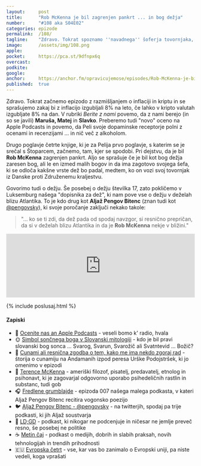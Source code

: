 ```yaml
---
layout: 	post
title:  	"Rob McKenna je bil zagrenjen pankrt ... in bog dežja"
number: 	"#108 aka S04E02"
categories:	epizode
permalink:	/108/
tagline: 	"Zdravo. Tokrat spoznamo ''navadnega'' šoferja tovornjaka, ki sliši na ime Rob McKenna, ki je poleg tega, da je zagranjen pankrt, tudi bog dežja."
image:		/assets/img/108.png
apple:		
pocket:		https://pca.st/9dfnpx6q
overcast:	
podkite:	
google:		
anchor:		https://anchor.fm/opravicujemose/episodes/Rob-McKenna-je-bil-zagrenjen-pankrt-----in-bog-deja-e1k5p0m
published:	true
---
```


Zdravo. Tokrat začnemo epizodo z razmišljanjem o inflaciji in kriptu in se sprašujemo zakaj bi z inflacijo izgubljali 8% na leto, če lahko v kripto valutah izgubljate 8% na dan. V rubriki _Berite z nami_ povemo, da z nami berejo (in so se javili) **Maruša, Matej** in **Slavko**. Preberemo tudi "novo" oceno na Apple Podcasts in povemo, da Peli svoje dopaminske receptorje polni z ocenami in recenzijami ... in nič več z alkoholom.

Drugo poglavje četrte knjige, ki je za Pelija prvo poglavje, s katerim se je srečal s Štoparcem, začnemo, tam, kjer se spodobi. Pri dejstvu, da je bil **Rob McKenna** zagrenjen pankrt. Aljo se sprašuje če je bil kot bog dežja zaresen bog, ali le en izmed malih bogov in da ima zagotovo svojega šefa, ki se odloča kakšne vrste dež bo padal, medtem, ko on vozi svoj tovornjak iz Danske proti Združenemu kraljestvu.

Govorimo tudi o dežju. Še posebej o dežju številka 17, zato pokličemo v Luksemburg našega "dopisnika za dež", ki nam pove vse o dežju v deželah blizu Atlantika. To je kdo drug kot **Aljaž Pengov Bitenc** (znan tudi kot [@pengovsky](https://twitter.com/pengovsky/)), ki svoje poročanje zaključi nekako takole: 

> "... ko se ti zdi, da dež pada od spodaj navzgor, si resnično prepričan, da si v deželah blizu Atlantika in da je **Rob McKenna** nekje v bližini."

<iframe src="https://www.listennotes.com/podcasts/opravičujemo-se-za/rob-mckenna-je-bil-zagrenjen-TSyiDm_oqk5/embed/" height="170px" width="100%" style="width: 1px; min-width: 100%;" loading="lazy" frameborder="0" scrolling="no"></iframe>

{% include poslusaj.html %}

<!--break-->

#### Zapiski

- 🌟 [Ocenite nas an Apple Podcasts](https://apple.co/38zBEWW) - veseli bomo k' radio, hvala
- 🌞 [Simbol sončnega boga v Slovanski mitologiji](http://staroverci.si/simbol-soncnega-boga-v-slovanski-mitologiji/) - kdo je bil pravi slovanski bog sonca ... Svarog, Svarun, Svarožič ali Svatntevid ... Božič?
- 🌊 [Cunami ali resnična zgodba o tem, kako me ima nekdo zgoraj rad](https://lisicamica.wordpress.com/2011/12/23/cunami-ali-resnicna-zgodba-o-tem-kako-me-ima-nekdo-zgoraj-rad/) - štorija o cunamiju na Andamanih izpod peresa Urške Podojstršek, ki jo omenimo v epizodi
- 🍄 [Terence McKenna](https://en.wikipedia.org/wiki/Terence_McKenna) -  ameriški filozof, pisatelj, predavatelj, etnolog in psihonavt, ki je zagovarjal odgovorno uporabo psihedeličnih rastlin in substanc, tudi gob 
- 🎧 [Fredlene grumblajde](https://opravicujemo.se/007/) - epizoda 007 našega malega podkasta, v kateri Aljaž Pengov Bitenc recitira vogonsko poezijo
- 🐦 [Aljaž Pengov Bitenc - @pengovsky](https://twitter.com/pengovsky/) - na twitterjih, spodaj pa trije podkasti, ki jih Aljaž soustvarja
- 🔗 [LD;GD](https://metinalista.si/category/ldgd/) - podkast, ki nikogar ne podcenjuje in ničesar ne jemlje preveč resno, še posebej ne politike
- ☕️ [Metin čaj](https://metinalista.si/category/metin_caj/) - podkast o medijih, dobrih in slabih praksah, novih tehnologijah in trendih prihodnosti
- 🇪🇺 [Evropska četrt](https://metinalista.si/category/evropska_cetrt/) - vse, kar vas bo zanimalo o Evropski uniji, pa niste vedeli, koga vprašati